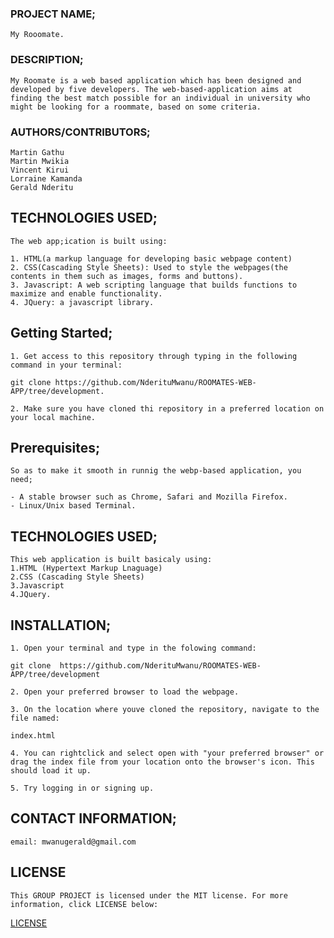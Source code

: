 ### PROJECT NAME;
    My Rooomate.
### DESCRIPTION;
    My Roomate is a web based application which has been designed and developed by five developers. The web-based-application aims at finding the best match possible for an individual in university who might be looking for a roommate, based on some criteria.
### AUTHORS/CONTRIBUTORS;
    Martin Gathu
    Martin Mwikia
    Vincent Kirui
    Lorraine Kamanda
    Gerald Nderitu

## TECHNOLOGIES USED;
    The web app;ication is built using:

    1. HTML(a markup language for developing basic webpage content)
    2. CSS(Cascading Style Sheets): Used to style the webpages(the  contents in them such as images, forms and buttons).
    3. Javascript: A web scripting language that builds functions to maximize and enable functionality.
    4. JQuery: a javascript library.
## Getting Started;
    1. Get access to this repository through typing in the following command in your terminal:

    git clone https://github.com/NderituMwanu/ROOMATES-WEB-APP/tree/development.

    2. Make sure you have cloned thi repository in a preferred location on your local machine.
## Prerequisites;
    So as to make it smooth in runnig the webp-based application, you need;

    - A stable browser such as Chrome, Safari and Mozilla Firefox.
    - Linux/Unix based Terminal.

## TECHNOLOGIES USED;
    This web application is built basicaly using:
    1.HTML (Hypertext Markup Lnaguage)
    2.CSS (Cascading Style Sheets)
    3.Javascript
    4.JQuery.


## INSTALLATION;

    1. Open your terminal and type in the folowing command:

    git clone  https://github.com/NderituMwanu/ROOMATES-WEB-APP/tree/development

    2. Open your preferred browser to load the webpage.

    3. On the location where youve cloned the repository, navigate to the file named:

    index.html

    4. You can rightclick and select open with "your preferred browser" or drag the index file from your location onto the browser's icon. This should load it up.

    5. Try logging in or signing up.

## CONTACT INFORMATION;

    email: mwanugerald@gmail.com

## LICENSE

    This GROUP PROJECT is licensed under the MIT license. For more information, click LICENSE below:

[LICENSE](../LICENSE)